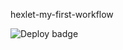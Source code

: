 hexlet-my-first-workflow


![Deploy badge](https://github.com/MUCT0P/hexlet-my-first-workflow/actions/workflows/hello-world.yml/badge.svg)


<script async id="asciicast-573949" src="https://asciinema.org/a/573949.js"></script>
